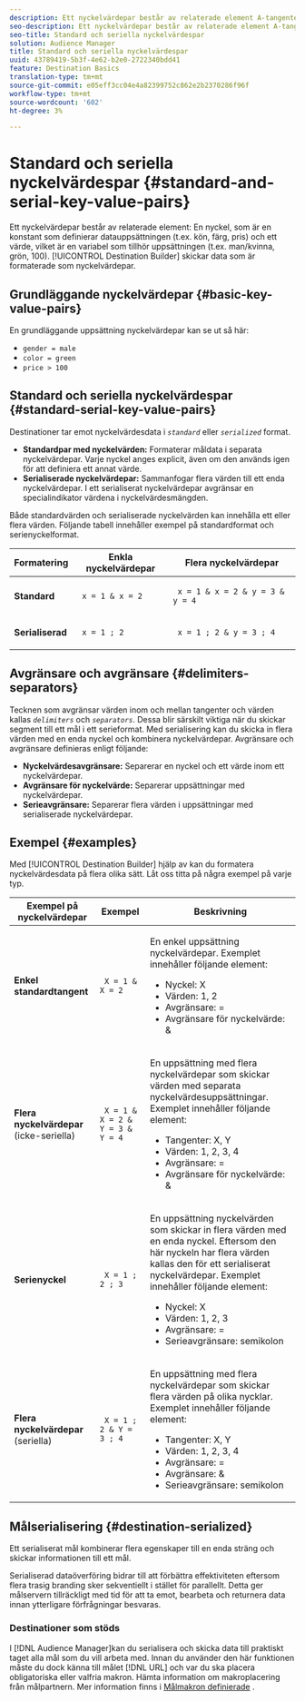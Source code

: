 ```yaml
---
description: Ett nyckelvärdepar består av relaterade element A-tangenten, som är en konstant som definierar datauppsättningen (t.ex. kön, färg, pris) och ett värde, som är en variabel som tillhör uppsättningen (t.ex. man/kvinna, grön, 100). Destination Builder skickar data som är formaterade som nyckelvärdepar.
seo-description: Ett nyckelvärdepar består av relaterade element A-tangenten, som är en konstant som definierar datauppsättningen (t.ex. kön, färg, pris) och ett värde, som är en variabel som tillhör uppsättningen (t.ex. man/kvinna, grön, 100). Destination Builder skickar data som är formaterade som nyckelvärdepar.
seo-title: Standard och seriella nyckelvärdespar
solution: Audience Manager
title: Standard och seriella nyckelvärdespar
uuid: 43789419-5b3f-4e62-b2e0-2722340bdd41
feature: Destination Basics
translation-type: tm+mt
source-git-commit: e05eff3cc04e4a82399752c862e2b2370286f96f
workflow-type: tm+mt
source-wordcount: '602'
ht-degree: 3%

---
```



# Standard och seriella nyckelvärdespar {#standard-and-serial-key-value-pairs}

Ett nyckelvärdepar består av relaterade element: En nyckel, som är en konstant som definierar datauppsättningen (t.ex. kön, färg, pris) och ett värde, vilket är en variabel som tillhör uppsättningen (t.ex. man/kvinna, grön, 100). [!UICONTROL Destination Builder] skickar data som är formaterade som nyckelvärdepar.

## Grundläggande nyckelvärdepar {#basic-key-value-pairs}

En grundläggande uppsättning nyckelvärdepar kan se ut så här:

* `gender = male`
* `color = green`
* `price > 100`

## Standard och seriella nyckelvärdespar {#standard-serial-key-value-pairs}

Destinationer tar emot nyckelvärdesdata i *`standard`* eller *`serialized`* format.

* **Standardpar med nyckelvärden:** Formaterar måldata i separata nyckelvärdepar. Varje nyckel anges explicit, även om den används igen för att definiera ett annat värde.
* **Serialiserade nyckelvärdepar:** Sammanfogar flera värden till ett enda nyckelvärdepar. I ett serialiserat nyckelvärdepar avgränsar en specialindikator värdena i nyckelvärdesmängden.

Både standardvärden och serialiserade nyckelvärden kan innehålla ett eller flera värden. Följande tabell innehåller exempel på standardformat och serienyckelformat.

<table id="table_7895B1E800934117A19A96380F0CF91B"> 
 <thead> 
  <tr> 
   <th colname="col1" class="entry"> Formatering </th>
   <th colname="col2" class="entry"> Enkla nyckelvärdepar </th>
   <th colname="col3" class="entry"> Flera nyckelvärdepar </th>
  </tr>
 </thead>
 <tbody> 
  <tr> 
   <td colname="col1"> <p> <b>Standard</b> </p> </td>
   <td colname="col2"> <p> <code> x = 1 &amp; x = 2 </code> </p> </td>
   <td colname="col3"> <p> <code> x = 1 &amp; x = 2 &amp; y = 3 &amp; y = 4 </code> </p> </td>
  </tr>
  <tr> 
   <td colname="col1"> <p> <b>Serialiserad</b> </p> </td> 
   <td colname="col2"> <p> <code> x = 1 ; 2 </code> </p> </td> 
   <td colname="col3"> <p> <code> x = 1 ; 2 &amp; y = 3 ; 4 </code> </p> </td>
  </tr>
 </tbody>
</table>

## Avgränsare och avgränsare {#delimiters-separators}

Tecknen som avgränsar värden inom och mellan tangenter och värden kallas *`delimiters`* och *`separators`*. Dessa blir särskilt viktiga när du skickar segment till ett mål i ett serieformat. Med serialisering kan du skicka in flera värden med en enda nyckel och kombinera nyckelvärdepar. Avgränsare och avgränsare definieras enligt följande:

* **Nyckelvärdesavgränsare:** Separerar en nyckel och ett värde inom ett nyckelvärdepar.
* **Avgränsare för nyckelvärde:** Separerar uppsättningar med nyckelvärdepar.
* **Serieavgränsare:** Separerar flera värden i uppsättningar med serialiserade nyckelvärdepar.

## Exempel {#examples}

Med [!UICONTROL Destination Builder] hjälp av kan du formatera nyckelvärdesdata på flera olika sätt. Låt oss titta på några exempel på varje typ.

<table id="table_C2FBDC887C8C4CC88B1B2A7CF8E2795F"> 
 <thead> 
  <tr> 
   <th colname="col1" class="entry"> Exempel på nyckelvärdepar </th> 
   <th colname="col2" class="entry"> Exempel </th> 
   <th colname="col3" class="entry"> Beskrivning </th> 
  </tr> 
 </thead>
 <tbody> 
  <tr> 
   <td colname="col1"> <p> <b>Enkel standardtangent</b> </p> </td> 
   <td colname="col2"> <p> <code> X = 1 &amp; X = 2 </code> </p> </td> 
   <td colname="col3"> <p>En enkel uppsättning nyckelvärdepar. Exemplet innehåller följande element: </p> 
    <ul id="ul_28C0CB005B264373926CA5D7418EE845"> 
     <li id="li_B6D300DBA9064F0BA743BA9B04339511">Nyckel: X </li> 
     <li id="li_9A1C98D5C9124FF1B4F032668576C03A">Värden: 1, 2 </li> 
     <li id="li_1D2828328E554176846C94F6140C0CBF">Avgränsare: = </li> 
     <li id="li_0C6A70A0D9534611ACC98A0FD3693587">Avgränsare för nyckelvärde: &amp; </li> 
    </ul> </td> 
  </tr> 
  <tr> 
   <td colname="col1"> <p> <b>Flera nyckelvärdepar</b> (icke-seriella) </p> </td> 
   <td colname="col2"> <p> <code> X = 1 &amp; X = 2 &amp; Y = 3 &amp; Y = 4 </code> </p> </td> 
   <td colname="col3"> <p>En uppsättning med flera nyckelvärdepar som skickar värden med separata nyckelvärdesuppsättningar. Exemplet innehåller följande element: </p> 
    <ul id="ul_7FB22A43B435463D9F209067FF2C3619"> 
     <li id="li_7487657F6C2F48F5A4C4C9F9E8FB3B4B">Tangenter: X, Y </li> 
     <li id="li_B828CF81DAB8443FBB2EDF6538A63B3C">Värden: 1, 2, 3, 4 </li> 
     <li id="li_EA4C95F6C93D435EB79237E38CE6F011">Avgränsare: = </li> 
     <li id="li_45984AE2B581498299054BA5276D461D">Avgränsare för nyckelvärde: &amp; </li> 
    </ul> </td> 
  </tr> 
  <tr> 
   <td colname="col1"> <p> <b>Serienyckel</b> </p> </td> 
   <td colname="col2"> <p> <code> X = 1 ; 2 ; 3 </code> </p> </td> 
   <td colname="col3"> <p>En uppsättning nyckelvärden som skickar in flera värden med en enda nyckel. Eftersom den här nyckeln har flera värden kallas den för ett serialiserat nyckelvärdepar. Exemplet innehåller följande element: </p> 
    <ul id="ul_69C4C662B9BD4F77BB940D921B316CCF"> 
     <li id="li_718BEC527E69417C9F88D3DBD3357A28">Nyckel: X </li> 
     <li id="li_659DCBBFB4024AC2B9C4E74D2A86648D">Värden: 1, 2, 3 </li> 
     <li id="li_9A890233C6F84085A7BD5EA4D044E3CC">Avgränsare: = </li> 
     <li id="li_AFC0426EA6044F8BAFD915FCB3808FBA">Serieavgränsare: semikolon </li> 
    </ul> </td> 
  </tr> 
  <tr> 
   <td colname="col1"> <p> <b>Flera nyckelvärdepar</b> (seriella) </p> </td> 
   <td colname="col2"> <p> <code> X = 1 ; 2 &amp; Y = 3 ; 4 </code> </p> </td> 
   <td colname="col3"> <p>En uppsättning med flera nyckelvärdepar som skickar flera värden på olika nycklar. Exemplet innehåller följande element: </p> 
    <ul id="ul_CB50133B2E944818B9F2A0586EF69774"> 
     <li id="li_FD3D7ECC2BF046E99B1ED0B73EFE341F">Tangenter: X, Y </li> 
     <li id="li_2BADC98C4CE74BBBBA1DC446D24615AC">Värden: 1, 2, 3, 4 </li> 
     <li id="li_4125435175AD4A43A44B980B28F32364">Avgränsare: = </li> 
     <li id="li_48CFC279B2514F4FB2935B05FC7F287A">Avgränsare: &amp; </li> 
     <li id="li_576C731F2FAF47FD92F55345CD6D36A0">Serieavgränsare: semikolon </li> 
    </ul> </td> 
  </tr> 
 </tbody> 
</table>

## Målserialisering {#destination-serialized}

Ett serialiserat mål kombinerar flera egenskaper till en enda sträng och skickar informationen till ett mål.

<!-- c_dest_serialized.xml -->

Serialiserad dataöverföring bidrar till att förbättra effektiviteten eftersom flera trasig branding sker sekventiellt i stället för parallellt. Detta ger målservern tillräckligt med tid för att ta emot, bearbeta och returnera data innan ytterligare förfrågningar besvaras.

### Destinationer som stöds

I [!DNL Audience Manager]kan du serialisera och skicka data till praktiskt taget alla mål som du vill arbeta med. Innan du använder den här funktionen måste du dock känna till målet [!DNL URL] och var du ska placera obligatoriska eller valfria makron. Hämta information om makroplacering från målpartnern. Mer information finns i [Målmakron definierade](../../features/destinations/destination-macros.md#destination-macros-defined) .